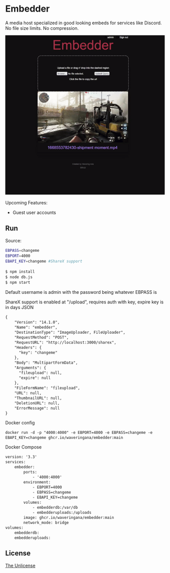 # Embedder

A media host specialized in good looking embeds for services like Discord. No file size limits. No compression.

<img src="readmegif.gif">

Upcoming Features: 
* Guest user accounts


## Run

Source:
```Bash
EBPASS=changeme
EBPORT=4000
EBAPI_KEY=changeme #ShareX support

$ npm install
$ node db.js
$ npm start
```
Default username is admin with the password being whatever EBPASS is

ShareX support is enabled at "/upload", requires auth with key, expire key is in days 
JSON
```
{
    "Version": "14.1.0",
    "Name": "embedder",
    "DestinationType": "ImageUploader, FileUploader",
    "RequestMethod": "POST",
    "RequestURL": "http://localhost:3000/sharex",
    "Headers": {
      "key": "changeme"
    },
    "Body": "MultipartFormData",
    "Arguments": {
      "fileupload": null,
      "expire": null
    },
    "FileFormName": "fileupload",
    "URL": null,
    "ThumbnailURL": null,
    "DeletionURL": null,
    "ErrorMessage": null
}
```

Docker config
```
docker run -d -p "4000:4000" -e EBPORT=4000 -e EBPASS=changeme -e EBAPI_KEY=changeme ghcr.io/waveringana/embedder:main
```

Docker Compose
```
version: '3.3'
services:
    embedder:
        ports:
            - '4000:4000'
        environment:
            - EBPORT=4000
            - EBPASS=changeme
            - EBAPI_KEY=changeme
        volumes:
            - embedderdb:/var/db
            - embedderuploads:/uploads
        image: ghcr.io/waveringana/embedder:main
        network_mode: bridge
volumes:
    embedderdb:
    embedderuploads:
```

## License

[The Unlicense](https://opensource.org/licenses/unlicense)
